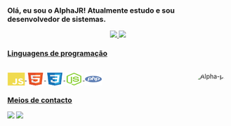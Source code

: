 ### Olá, eu sou o AlphaJR! Atualmente estudo e sou desenvolvedor de sistemas.

  <div align="center", style="display: inline_block">
  <a href="https://github.com/AlphaJR36">
  <img height="180em" src="https://github-readme-stats.vercel.app/api?username=AlphaJR36&show_icons=true&theme=prussian&include_all_commits=true&count_private=true"/>
  <img height="180em" src="https://github-readme-stats.vercel.app/api/top-langs/?username=AlphaJR36&layout=compact&langs_count=7&theme=prussian"/>
</div>
  
  ### Linguagens de programação
<div style="display: inline_block"><br>
  <img align="center" alt="AlphaJR36-Js" height="30" width="40" src="https://raw.githubusercontent.com/devicons/devicon/master/icons/javascript/javascript-plain.svg">
  <img align="center" alt="AlphaJR36-HTML" height="30" width="40" src="https://raw.githubusercontent.com/devicons/devicon/master/icons/html5/html5-original.svg">
  <img align="center" alt="AlphaJR36-CSS" height="30" width="40" src="https://raw.githubusercontent.com/devicons/devicon/master/icons/css3/css3-original.svg">
  <img align="center" alt="AlphaJR36-NODEJS" height="30" width="40" src="https://raw.githubusercontent.com/devicons/devicon/master/icons/nodejs/nodejs-plain.svg">
  <img align="center" alt="AlphaJR36-PHP" height="30" width="40" src="https://raw.githubusercontent.com/devicons/devicon/master/icons/php/php-plain.svg">
  <img align="right" alt="Alpha-pic" height="150" style="border-radius:50px;" src="https://media.discordapp.net/attachments/998196275558219797/1010253880157810719/AlphaJR.png?width=472&height=472">
</div>
  
  ### Meios de contacto
 
<div> 
 <a href="https://discord.gg/GzCPcVTQ5p" target="_blank"><img src="https://img.shields.io/badge/Discord-7289DA?style=for-the-badge&logo=discord&logoColor=white" target="_blank"></a> 
  <a href = "mailto:alphajrdev@gmail.com"><img src="https://img.shields.io/badge/Gmail-D14836?style=for-the-badge&logo=gmail&logoColor=white" target="_blank"></a>
</div>
